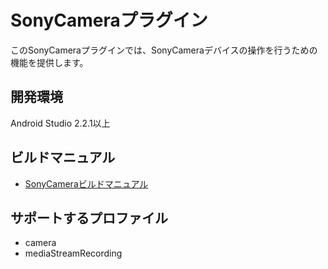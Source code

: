 # SonyCameraプラグイン

このSonyCameraプラグインでは、SonyCameraデバイスの操作を行うための機能を提供します。

## 開発環境
Android Studio 2.2.1以上

## ビルドマニュアル
- [SonyCameraビルドマニュアル](https://github.com/DeviceConnect/DeviceConnect-Old/wiki/SonyCamera-Build)

## サポートするプロファイル

* camera
* mediaStreamRecording
